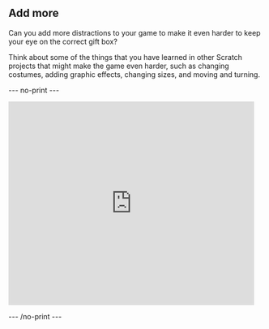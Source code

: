 ## Add more

Can you add more distractions to your game to make it even harder to keep your eye on the correct gift box?

Think about some of the things that you have learned in other Scratch projects that might make the game even harder, such as changing costumes, adding graphic effects, changing sizes, and moving and turning.

--- no-print ---

<div class="scratch-preview">
<iframe src="https://scratch.mit.edu/projects/405012286/embed" allowtransparency="true" width="485" height="402" frameborder="0" scrolling="no" allowfullscreen></iframe>
</div>

--- /no-print ---
